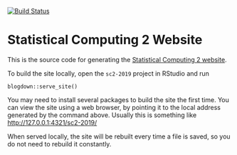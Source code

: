 [![Build Status](https://github.com/mfasiolo/sc2-2019/workflows/build/badge.svg)](https://github.com/mfasiolo/sc2-2019/actions)

# Statistical Computing 2 Website

This is the source code for generating the [Statistical Computing 2 website](https://mfasiolo.github.io/sc2-2019/).

To build the site locally, open the `sc2-2019` project in RStudio and run

```
blogdown::serve_site()
```

You may need to install several packages to build the site the first time. You can view the site using a web browser, by pointing it to the local address generated by the command above. Usually this is something like http://127.0.0.1:4321/sc2-2019/

When served locally, the site will be rebuilt every time a file is saved, so you do not need to rebuild it constantly.


